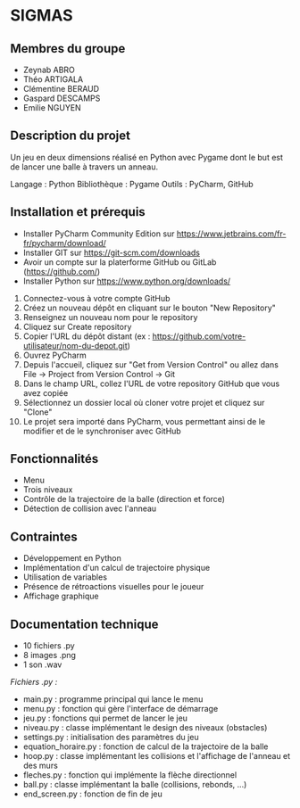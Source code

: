 # SIGMAS

## Membres du groupe

- Zeynab ABRO
- Théo ARTIGALA
- Clémentine BERAUD
- Gaspard DESCAMPS
- Emilie NGUYEN

## Description du projet

Un jeu en deux dimensions réalisé en Python avec Pygame dont le but est de lancer une balle à travers un anneau.

Langage : Python 
Bibliothèque : Pygame
Outils : PyCharm, GitHub

## Installation et prérequis
- Installer PyCharm Community Edition sur https://www.jetbrains.com/fr-fr/pycharm/download/
- Installer GIT sur https://git-scm.com/downloads
- Avoir un compte sur la platerforme GitHub ou GitLab (https://github.com/)
- Installer Python sur https://www.python.org/downloads/
  
1. Connectez-vous à votre compte GitHub
2. Créez un nouveau dépôt en cliquant sur le bouton "New Repository"
3. Renseignez un nouveau nom pour le repository
4. Cliquez sur Create repository
5. Copier l'URL du dépôt distant (ex : https://github.com/votre-utilisateur/nom-du-depot.git)
6. Ouvrez PyCharm
7. Depuis l'accueil, cliquez sur "Get from Version Control" ou allez dans File -> Project from Version Control -> Git
8. Dans le champ URL, collez l'URL de votre repository GitHub que vous avez copiée
9. Sélectionnez un dossier local où cloner votre projet et cliquez sur "Clone"
10. Le projet sera importé dans PyCharm, vous permettant ainsi de le modifier et de le synchroniser avec GitHub

## Fonctionnalités 

- Menu
- Trois niveaux
- Contrôle de la trajectoire de la balle (direction et force)
- Détection de collision avec l'anneau

## Contraintes

- Développement en Python
- Implémentation d'un calcul de trajectoire physique
- Utilisation de variables
- Présence de rétroactions visuelles pour le joueur
- Affichage graphique

## Documentation technique
- 10 fichiers .py
- 8 images .png
- 1 son .wav

*Fichiers .py :*
- main.py : programme principal qui lance le menu
- menu.py : fonction qui gère l'interface de démarrage
- jeu.py : fonctions qui permet de lancer le jeu
- niveau.py : classe implémentant le design des niveaux (obstacles)
- settings.py : initialisation des paramètres du jeu
- equation_horaire.py : fonction de calcul de la trajectoire de la balle
- hoop.py : classe implémentant les collisions et l'affichage de l'anneau et des murs
- fleches.py : fonction qui implémente la flèche directionnel
- ball.py : classe implémentant la balle (collisions, rebonds, ...)
- end_screen.py : fonction de fin de jeu

  
